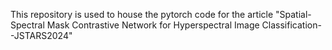This repository is used to house the pytorch code for the article "Spatial-Spectral Mask Contrastive Network for Hyperspectral Image Classification--JSTARS2024"
